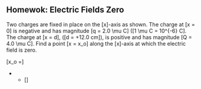 ## Homewok: Electric Fields Zero
Two charges are fixed in place on the \[x\]-axis as shown. 
The charge at \[x = 0\] is negative and has magnitude 
\[q = 2.0 \mu C\] (\[1 \mu C = 10^{-6} C\]. The charge at 
\[x = d\], (\[d = +12.0 cm\]), is positive and has magnitude 
\[Q = 4.0 \mu C\]. Find a point \[x = x_o\] along the \[x\]-axis 
at which the electric field is zero.

\[x_o =\]

*
  * \[\]
